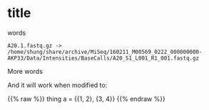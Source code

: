 # title

words

```
A20.1.fastq.gz -> /home/shung/share/archive/MiSeq/160211_M00569_0222_000000000-AKP33/Data/Intensities/BaseCalls/A20_S1_L001_R1_001.fastq.gz
```

More words


And it will work when modified to:

{{% raw %}}
thing a = {{1, 2}, {3, 4}}
{{% endraw %}}

